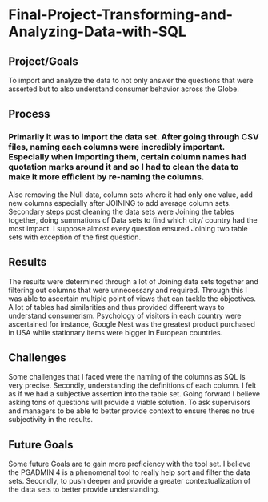 # Final-Project-Transforming-and-Analyzing-Data-with-SQL

## Project/Goals
To import and analyze the data to not only answer the questions that were asserted but to also understand consumer behavior across the Globe. 

## Process
### Primarily it was to import the data set. After going through CSV files, naming each columns were incredibly important. Especially when importing them, certain column names had quotation marks around it and so I had to clean the data to make it more efficient by re-naming the columns. 
Also removing the Null data, column sets where it had only one value, add new columns especially after JOINING to add average column sets. 
Secondary steps post cleaning the data sets were Joining the tables together, doing summations of Data sets to find which city/ country had the most impact. I suppose almost every question ensured Joining two table sets with exception of the first question.

## Results
The results were determined through a lot of Joining data sets together and filtering out columns that were unnecessary and required. Through this I was able to ascertain multiple point of views that can tackle the objectives. A lot of tables had similarities and thus provided different ways to understand consumerism. Psychology of visitors in each country were ascertained for instance, Google Nest was the greatest product purchased in USA while stationary items were bigger in European countries. 

## Challenges 
Some challenges that I faced were the naming of the columns as SQL is very precise. Secondly, understanding the definitions of each column. I felt as if we had a subjective assertion into the table set. Going forward I believe asking tons of questions will provide a viable solution. To ask supervisors and managers to be able to better provide context to ensure theres no true subjectivity in the results. 

## Future Goals
Some future Goals are to gain more proficiency with the tool set. I believe the PGADMIN 4 is a phenomenal tool to really help sort and filter the data sets. Secondly, to push deeper and provide a greater contextualization of the data sets to better provide understanding. 
